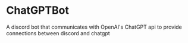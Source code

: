 # ChatGPTBot
A discord bot that communicates with OpenAI's ChatGPT api to provide connections between discord and chatgpt
